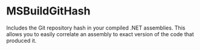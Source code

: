 # MSBuildGitHash
Includes the Git repository hash in your compiled .NET assemblies. 
This allows you to easily correlate an assembly to exact version of the code that produced it.

